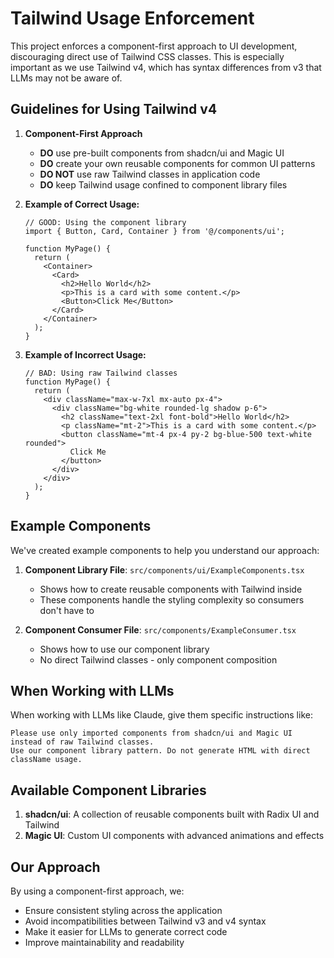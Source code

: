 # Tailwind Usage Enforcement

This project enforces a component-first approach to UI development, discouraging direct use of Tailwind CSS classes. This is especially important as we use Tailwind v4, which has syntax differences from v3 that LLMs may not be aware of.

## Guidelines for Using Tailwind v4

1. **Component-First Approach**
   - **DO** use pre-built components from shadcn/ui and Magic UI
   - **DO** create your own reusable components for common UI patterns
   - **DO NOT** use raw Tailwind classes in application code
   - **DO** keep Tailwind usage confined to component library files

2. **Example of Correct Usage:**
   ```tsx
   // GOOD: Using the component library
   import { Button, Card, Container } from '@/components/ui';
   
   function MyPage() {
     return (
       <Container>
         <Card>
           <h2>Hello World</h2>
           <p>This is a card with some content.</p>
           <Button>Click Me</Button>
         </Card>
       </Container>
     );
   }
   ```

3. **Example of Incorrect Usage:**
   ```tsx
   // BAD: Using raw Tailwind classes
   function MyPage() {
     return (
       <div className="max-w-7xl mx-auto px-4">
         <div className="bg-white rounded-lg shadow p-6">
           <h2 className="text-2xl font-bold">Hello World</h2>
           <p className="mt-2">This is a card with some content.</p>
           <button className="mt-4 px-4 py-2 bg-blue-500 text-white rounded">
             Click Me
           </button>
         </div>
       </div>
     );
   }
   ```

## Example Components

We've created example components to help you understand our approach:

1. **Component Library File**: `src/components/ui/ExampleComponents.tsx`
   - Shows how to create reusable components with Tailwind inside
   - These components handle the styling complexity so consumers don't have to

2. **Component Consumer File**: `src/components/ExampleConsumer.tsx`
   - Shows how to use our component library
   - No direct Tailwind classes - only component composition

## When Working with LLMs

When working with LLMs like Claude, give them specific instructions like:

```
Please use only imported components from shadcn/ui and Magic UI instead of raw Tailwind classes. 
Use our component library pattern. Do not generate HTML with direct className usage.
```

## Available Component Libraries

1. **shadcn/ui**: A collection of reusable components built with Radix UI and Tailwind
2. **Magic UI**: Custom UI components with advanced animations and effects

## Our Approach

By using a component-first approach, we:
- Ensure consistent styling across the application
- Avoid incompatibilities between Tailwind v3 and v4 syntax
- Make it easier for LLMs to generate correct code
- Improve maintainability and readability 